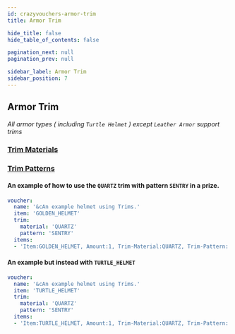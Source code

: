 ```yaml
---
id: crazyvouchers-armor-trim
title: Armor Trim

hide_title: false
hide_table_of_contents: false

pagination_next: null
pagination_prev: null

sidebar_label: Armor Trim
sidebar_position: 7
---
```

## Armor Trim
*All armor types ( including `Turtle Helmet` ) except `Leather Armor` support trims*

### [Trim Materials](https://jd.papermc.io/paper/1.20/org/bukkit/inventory/meta/trim/TrimMaterial.html)

### [Trim Patterns](https://jd.papermc.io/paper/1.20/org/bukkit/inventory/meta/trim/TrimPattern.html)

#### An example of how to use the `QUARTZ` trim with pattern `SENTRY` in a prize.
```yml
voucher:
  name: '&cAn example helmet using Trims.'
  item: 'GOLDEN_HELMET'
  trim:
    material: 'QUARTZ'
    pattern: 'SENTRY'
  items:
  - 'Item:GOLDEN_HELMET, Amount:1, Trim-Material:QUARTZ, Trim-Pattern: SENTRY, Name: &cAn example helmet using Trims.'
```

#### An example but instead with `TURTLE_HELMET`
```yml
voucher:
  name: '&cAn example helmet using Trims.'
  item: 'TURTLE_HELMET'
  trim:
    material: 'QUARTZ'
    pattern: 'SENTRY'
  items:
  - 'Item:TURTLE_HELMET, Amount:1, Trim-Material:QUARTZ, Trim-Pattern: SENTRY, Name: &cAn example helmet using Trims.'
```